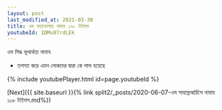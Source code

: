 ```yaml
---
layout: post
last_modified_at: 2021-03-30
title: ওম মহাভোগায় নামায ১০৮ টাইমস
youtubeId: 1DMu97rdLEk
---
```

 
 
 ওম সিদ্ধ ভূথার্থতা নামায  
 
 -  তপস্যা করে এমন লোকদের দ্বারা কে লাভ হয়েছে 
 
  
 
  
 
 
 
 
 
 


{% include youtubePlayer.html id=page.youtubeId %}
 
[Next]({{ site.baseurl }}{% link  split2/_posts/2020-06-07-ওম সাহাস্রআর্চিসে নামায ১০৮ টাইমস.md%})
 
